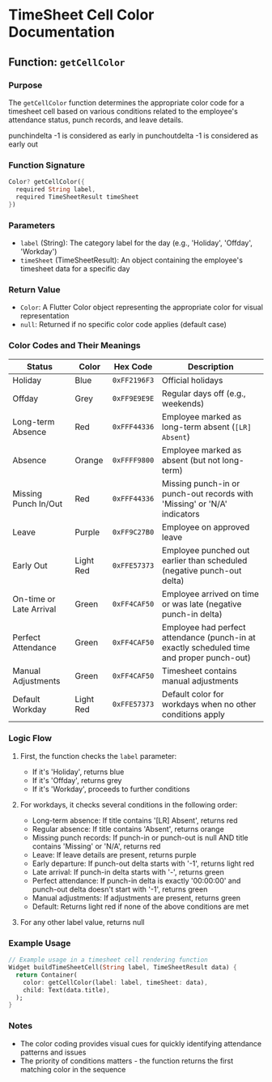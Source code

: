 # TimeSheet Cell Color Documentation

## Function: `getCellColor`

### Purpose
The `getCellColor` function determines the appropriate color code for a timesheet cell based on various conditions related to the employee's attendance status, punch records, and leave details.

punchindelta -1 is considered as early in
punchoutdelta -1 is considered as early out

### Function Signature
```dart
Color? getCellColor({
  required String label, 
  required TimeSheetResult timeSheet
})
```

### Parameters
- `label` (String): The category label for the day (e.g., 'Holiday', 'Offday', 'Workday')
- `timeSheet` (TimeSheetResult): An object containing the employee's timesheet data for a specific day

### Return Value
- `Color`: A Flutter Color object representing the appropriate color for visual representation
- `null`: Returned if no specific color code applies (default case)

### Color Codes and Their Meanings

| Status | Color | Hex Code | Description |
|--------|-------|----------|-------------|
| Holiday | Blue | `0xFF2196F3` | Official holidays |
| Offday | Grey | `0xFF9E9E9E` | Regular days off (e.g., weekends) |
| Long-term Absence | Red | `0xFFF44336` | Employee marked as long-term absent (`[LR] Absent`) |
| Absence | Orange | `0xFFFF9800` | Employee marked as absent (but not long-term) |
| Missing Punch In/Out | Red | `0xFFF44336` | Missing punch-in or punch-out records with 'Missing' or 'N/A' indicators |
| Leave | Purple | `0xFF9C27B0` | Employee on approved leave |
| Early Out | Light Red | `0xFFE57373` | Employee punched out earlier than scheduled (negative punch-out delta) |
| On-time or Late Arrival | Green | `0xFF4CAF50` | Employee arrived on time or was late (negative punch-in delta) |
| Perfect Attendance | Green | `0xFF4CAF50` | Employee had perfect attendance (punch-in at exactly scheduled time and proper punch-out) |
| Manual Adjustments | Green | `0xFF4CAF50` | Timesheet contains manual adjustments |
| Default Workday | Light Red | `0xFFE57373` | Default color for workdays when no other conditions apply |

### Logic Flow

1. First, the function checks the `label` parameter:
   - If it's 'Holiday', returns blue
   - If it's 'Offday', returns grey
   - If it's 'Workday', proceeds to further conditions

2. For workdays, it checks several conditions in the following order:
   - Long-term absence: If title contains '[LR] Absent', returns red
   - Regular absence: If title contains 'Absent', returns orange
   - Missing punch records: If punch-in or punch-out is null AND title contains 'Missing' or 'N/A', returns red
   - Leave: If leave details are present, returns purple
   - Early departure: If punch-out delta starts with '-1', returns light red
   - Late arrival: If punch-in delta starts with '-', returns green
   - Perfect attendance: If punch-in delta is exactly '00:00:00' and punch-out delta doesn't start with '-1', returns green
   - Manual adjustments: If adjustments are present, returns green
   - Default: Returns light red if none of the above conditions are met

3. For any other label value, returns null

### Example Usage

```dart
// Example usage in a timesheet cell rendering function
Widget buildTimeSheetCell(String label, TimeSheetResult data) {
  return Container(
    color: getCellColor(label: label, timeSheet: data),
    child: Text(data.title),
  );
}
```

### Notes
- The color coding provides visual cues for quickly identifying attendance patterns and issues
- The priority of conditions matters - the function returns the first matching color in the sequence
